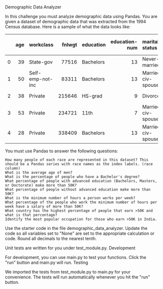 Demographic Data Analyzer

In this challenge you must analyze demographic data using Pandas. You are given a dataset of demographic data that was extracted from the 1994 Census database. Here is a sample of what the data looks like:

|    |   age | workclass        |   fnlwgt | education   |   education-num | marital-status     | occupation        | relationship   | race   | sex    |   capital-gain |   capital-loss |   hours-per-week | native-country   | salary   |
|---:|------:|:-----------------|---------:|:------------|----------------:|:-------------------|:------------------|:---------------|:-------|:-------|---------------:|---------------:|-----------------:|:-----------------|:---------|
|  0 |    39 | State-gov        |    77516 | Bachelors   |              13 | Never-married      | Adm-clerical      | Not-in-family  | White  | Male   |           2174 |              0 |               40 | United-States    | <=50K    |
|  1 |    50 | Self-emp-not-inc |    83311 | Bachelors   |              13 | Married-civ-spouse | Exec-managerial   | Husband        | White  | Male   |              0 |              0 |               13 | United-States    | <=50K    |
|  2 |    38 | Private          |   215646 | HS-grad     |               9 | Divorced           | Handlers-cleaners | Not-in-family  | White  | Male   |              0 |              0 |               40 | United-States    | <=50K    |
|  3 |    53 | Private          |   234721 | 11th        |               7 | Married-civ-spouse | Handlers-cleaners | Husband        | Black  | Male   |              0 |              0 |               40 | United-States    | <=50K    |
|  4 |    28 | Private          |   338409 | Bachelors   |              13 | Married-civ-spouse | Prof-specialty    | Wife           | Black  | Female |              0 |              0 |               40 | Cuba             | <=50K    |

You must use Pandas to answer the following questions:

    How many people of each race are represented in this dataset? This should be a Pandas series with race names as the index labels. (race column)
    What is the average age of men?
    What is the percentage of people who have a Bachelor's degree?
    What percentage of people with advanced education (Bachelors, Masters, or Doctorate) make more than 50K?
    What percentage of people without advanced education make more than 50K?
    What is the minimum number of hours a person works per week?
    What percentage of the people who work the minimum number of hours per week have a salary of more than 50K?
    What country has the highest percentage of people that earn >50K and what is that percentage?
    Identify the most popular occupation for those who earn >50K in India.

Use the starter code in the file demographic_data_analyzer. Update the code so all variables set to "None" are set to the appropriate calculation or code. Round all decimals to the nearest tenth.

Unit tests are written for you under test_module.py.
Development

For development, you can use main.py to test your functions. Click the "run" button and main.py will run.
Testing

We imported the tests from test_module.py to main.py for your convenience. The tests will run automatically whenever you hit the "run" button.
